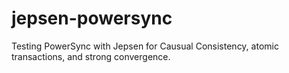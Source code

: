 # jepsen-powersync
Testing PowerSync with Jepsen for Causual Consistency, atomic transactions, and strong convergence.
